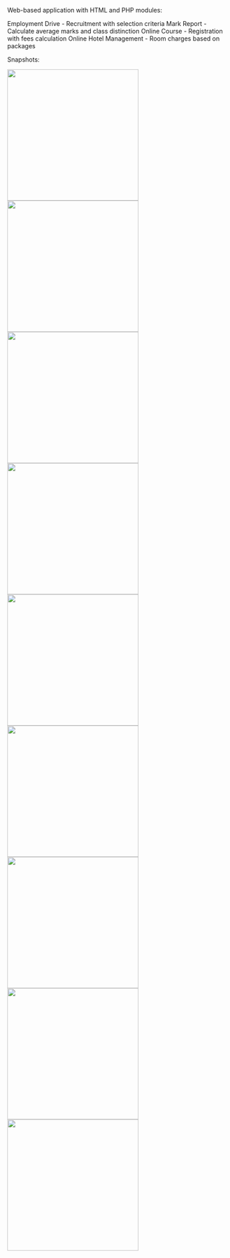Web-based application with HTML and PHP modules:

Employment Drive - Recruitment with selection criteria
Mark Report - Calculate average marks and class distinction
Online Course - Registration with fees calculation
Online Hotel Management - Room charges based on packages

Snapshots:

<img src="https://github.com/jayasuryard31/WebApp-Recruit-Mark-Course-Hotel/assets/92865629/34f91627-846a-4cc4-88b5-091344907b5b" width="300">
<br>
<img src="https://github.com/jayasuryard31/WebApp-Recruit-Mark-Course-Hotel/assets/92865629/d9c1ddfb-a6d9-45f2-8927-09c3705116c1" width="300">
<img src="https://github.com/jayasuryard31/WebApp-Recruit-Mark-Course-Hotel/assets/92865629/e37f7283-f7c3-4f09-9a46-2a1d5bdc9376" width="300">
<img src="https://github.com/jayasuryard31/WebApp-Recruit-Mark-Course-Hotel/assets/92865629/81e3905d-1045-450b-a9b9-8b062bd876a3" width="300">
<img src="https://github.com/jayasuryard31/WebApp-Recruit-Mark-Course-Hotel/assets/92865629/a45c55bc-e4b7-4c6f-9843-922a642ec615" width="300">
<img src="https://github.com/jayasuryard31/WebApp-Recruit-Mark-Course-Hotel/assets/92865629/c140d801-ce06-49e1-898f-ece7cce2d956" width="300">
<img src="https://github.com/jayasuryard31/WebApp-Recruit-Mark-Course-Hotel/assets/92865629/a7ea09d5-ca5e-40d5-9873-7dadea40cc70" width="300">
<img src="https://github.com/jayasuryard31/WebApp-Recruit-Mark-Course-Hotel/assets/92865629/daa352f8-364d-43e7-8fea-2c6415d3d41d" width="300">
<img src="https://github.com/jayasuryard31/WebApp-Recruit-Mark-Course-Hotel/assets/92865629/cf462e3e-5908-4105-b0bd-5c8cd417c044" width="300">
